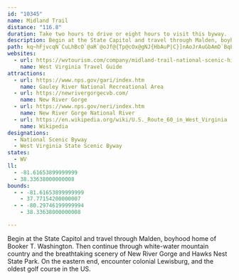 ```yaml
---
id: "10345"
name: Midland Trail
distance: "116.8"
duration: Take two hours to drive or eight hours to visit this byway.
description: Begin at the State Capitol and travel through Malden, boyhood home of Booker T. Washington. Then continue through white-water mountain country and the breathtaking scenery of New River Gorge and Hawks Nest State Park. On the eastern end, encounter colonial Lewisburg, and the oldest golf course in the US.
path: kq~hFjvcqN`CuLhBcO`@aR`@oJf@{Tp@cOx@gNJ{HbAuP|C}]nAoJrAuGbAmD`BqEtDmIhDuJbA_BnCiD~LwVza@{p@vEgHHCx@gAdCsDtG}LtAeBnCgCfEqCvQoIpI{GrEaCzAk@bBQlPKxUa@RElFD|F~@TN~M~CxOlEx@rD?l@nx@`UfUjDfJnAfF\zp@bBneA~EbCAtPqBrBg@lBw@tRuJfBuAfMmO|AuBj`@us@`EaIbD_FbFkG~AiC`HeOd@u@hBmBjFgEtu@o}@vB{BnAw@Bm@JYvEyFjOqQtGkIC[yA}BiAsCT[pC{BlLyIrAnBjQmUjF_I|AyCvG{PlEqJbEgHnC_E|DeFfEoE`b@m`@zCkEbB{Dz@yCrA_Jd@oFLwEEcEy@cOa@kD_AyFcIyYyCiOcCkIw@mE_@mAeBaDm@_BiCgQoBgJi@{AkGoLgKsNaJoLsA{BiA_DiBuGcAqC}IwQwCoHmFwIwIuQ{FkKsBkEkBaFmBuGy@gDoBkKm@uGOoFKyJ@{ELsCn@wG?[XyD~BqZ^eCb@gBtAsDx@{AlCqClEiC|@w@nCgBpMeHb`@}OvEsBjAy@`GgGlBsC~@eDnC}QDmB[aQMkB[{Dm@gEuBcMuQeq@wDiT}EqL}EoPsFw[YqDIwOJyBh@mDb@{AbDgJhBwDfSq\xAaBrCqBnBu@bCe@|F?pDSv`@S|Ec@bE{@jC_AxBgAxBqA~BsB`CgCxAsBhAsBjAqCrAmEnAuFlN{v@hBiG|EmMp@_ChA{EjSkkA^}CXsDNsDDsCOsGs@yHyDqXaBcNU{ELkMt@qOb@gDdAkErGiU\aDNmGh@{Er@aDdAiDr@}AxB_DhCkBlSsKbBc@|D]xTg@lDi@hEaB|B[pMEzHx@bBQ~BaAjJeGhBeBhSeXfVw\tBaC~IgI`LoObA_ArDsBhPmHfHaEbDaCbEqDhEaF`DeEfPoUvCqEfBcDtEuJzGmL`E{IrMs^vCgJbAyEvEs[hBmJfVq~@dB{Il@gFvGss@P}Eb@iUYuH[_Di@yCq@sCqAaEaAeBeAsAuBsBwA}@yFgCqBa@sWqA_D[wCo@qEgBoC{A_CqBqCsCoAmBwEaJ_C{D}AyBoCeDsAaAgEyAi@e@cEy@yA?mALuAd@cPxJkBr@qIbCaGAyVPwAQsQaDy@e@kDmCaGmH}FaK{CeHeAqDeAmFqE_b@c@sFAyAHkECSb@_CvIqXdDsMbA}CvFmJ`FeKnAcBt@_BfB_BlEaDpGkHt@mAh@sBIgDHmANW|CgCtCeAr@e@hAsAhA_AlCgFlEyD^u@|@gCxAkBhEyDlBsBr@SnEg@hDw@dJg@vBi@nAInDl@zCEnB^xAClBh@tBL`DdA`@ErBmAb@KbEEh@Q\e@Da@Cg@e@kAiAy@aDaAo@s@iCiGuAoHm@y@_By@]_@a@mDy@mAOg@M_A{A}C]aAiAgFi@m@uAy@OWIm@`@mCAsAS_A{@}AI_@HaAXeA?[M_@s@cAuAiE]c@eAO_Be@}AmAuBmAQc@\sAh@w@n@m@vDyB^g@Xm@@eDNg@x@sALiASm@[Oy@OWYAiAXkAj@}@jEuCnDyE\gAD}AUsA{A_CqBoBGYNSn@DfFtA`Fl@h@i@Xw@XYnA]n@?pEp@nFjAlAFTMNY\qBn@uGb@_AZSb@DZXvCbITVXD^KfBgAhDF^M^m@h@mE^cAl@YnDd@l@Gh@e@pAkExAuGv@eAXAZLhCdEf@J^QnA}AnCU|@i@bB}Ah@Ep@FXGVWxBmE^aADi@Cg@k@sBe@gEJ_A|@eAJsAiBiIS_BEkBT}Fl@_D?eAYkA[a@aIyF}DsEWg@NYXK`K^pAChAStAu@vA}AtA{CDe@Ag@c@cB?{@^aENaD~@wCBsBgIcw@s@_F}@iCiAwAqQaMw@Yk@Ey@HyA^gB@eBa@gC_AeAe@_Aw@y@aAmAsBoC{KwAqDeAaByAyA{IaGoAqAcAuBUgB@iB\oBrEgJ|D_JrAaFh@iENaFHkf@CaIi@gb@DqBNaBr@_Dl@yAx@yAf@k@|BaBxAi@bFi@`Ck@jO{HlBsAxA_Bt@gAzF{Lt@kDRqBD{AUaEuKat@iBaJ}EcRsByIu@wFWmDKwHdAce@NwDv@wJd@_EbBmJrAyFpMab@r@}DT{CJkDQcGm@kEk@aCaKqZqI_Vc@qB[{BIqCNsCd@sB\eAz@gBbBaB|@i@|i@qSrDmAbD_BjKuInS_PpDqDxAqCtMc_@jB{D`BeCtCgDvD{ChBeApD{AdAYxRkEjNmCpl@uLbReE~`@aIjJoBfG_BfKsEli@cYrRuJnCeBvFmE|@gAx@yATk@r@kD^uEd@iRRgDd@mCX}@bAaBxBmBxAq@bCa@xBSvE_ArFeB`EqBlGiExEsEla@ec@zBgDv@mB~@gDn@sDX}DdAif@XyJN{Cr@aE|CgNNsBCqCUaCm@kCcIeVwEaOu@mCY_C?{BZyBv@mAn@q@xBqA|k@uYfEkAjIkBnBm@lAk@xAeAbAgArMaOzAsA~ByAlFgBp[gJzKgEtAa@|@K|@Ft@PtAx@nHtHt@d@~AX`B]dAaAb@y@`LwXlEmJz@mApBmBtEmCfAy@~@_Ar@gAr@kBn@yCp@}NfAaIjIc\xJe_@p@oDNkBDsBIkDsBy^HaCh@kCr@sApA_BrRkQrAu@|@OdB?hA`@tGjEnCTvGMhBSnBe@pAe@dCiBnLeM^eARcDJyGJyA`@q@z@g@l@y@t@aDRyBFsHW{AwA}DE_@Nm@h@_@bIQ`EaCr@m@Te@b@uCCyA_@}@cDoCu@eAO_A?SDYXm@fHkGbDaCbCyAtCeAlAShA?hPn@~BUh@WNOHq@Ys@oD_DmAyAYy@_@sBUy@cAgBEy@PiArAsBvDuBhCwCt@sAl@aBZgBAk@YqABsAtAuDtAgCPk@t@_GDsA_@oEcAkEAs@`@eBrCoH\uBHcBOiBS}@gCgFOy@Hy@XYb@QbFSx@FbEnAx@Kt@m@`EkFx@aBHk@?m@_@y@sD_By@y@c@yA}@{GEkBNgC~@yDlAeDn@u@n@]fAMrG~@h@?^Kn@m@~B{E`@oAJo@HsDHeAdB{EX}ABgAi@sFEoDJ_Br@yF^gA|BwEdAiDb@m@n@e@^EnBEpC]bDu@`@WX_@ViAFeBOyCq@_EDkANa@b@g@~By@x@s@dCkFp@uBj@_Dd@{JVq@xCgFh@qAtBeKX_@r@Wh@?x@VrBtArDxEh@Zh@NnAKvCm@^e@HYIw@mBcHOwAHg@T]`DuBn@k@Xy@Dk@_@gGs@gCe@mAI_ADm@t@qELmA?mAWkDOu@We@Y_@sAs@_@mACi@Hu@n@sEIkA[m@sAq@[[g@yB[_A_@k@i@a@w@KeDPqBIeAa@OWEa@Fs@Vg@rCwCz@uAhAyHNmBAeAo@mFG_C?cKf@qGJ}FAaKa@}_@O{D{CiTOqBYeT_@i@qBwEmFyJyPy]yAyBo@e@eBg@}BJ{JfByAEeBs@s@q@wDoFaWoWuAsBcCsEuAgBgWyPiCiA}EyAgB_@oA@sBd@oAd@}BlA}RtMiGrDaIrDoAX}APgISmA_@qImGeCeC}@{AiAyDKsCtAgg@h@_EjH{Op@{@|@q@|Bk@pMkAbAH|Cn@~APhB?lCWr@Up@g@vBeDhBmAlX{IvBkAxCmCx@sAnBmEzEgHt@yARkAVeFV}A`@wAjBmDf@yAvC}N~@_DzCmHd@qBt@oEv@mBfZya@hB_CxCyBpLyHzFoBrGsDlC_A~@m@hDsFlBmDh@s@bEyDbA_BRs@Jy@EsBHsBn@_CbAyBxBqB~NoKnAaB^y@ReAnGcu@f@eBhEuHfEaHhAwAz@o@hQeIfAm@dAcA|B}E`HoPn@mBd@mB`D_SFuHv@mDPmBUmH?sARsD?gBqBe[KeDXgSNoERwAn@gAdAm@bAYt]{IlFwAdAa@v@g@j@q@^y@fAgDhAeBnBgBvC_AzMqAbEGrBJnEf@zGK~ADhAVvChAh@HbAKnDgDx@]|@Oz@Cv@FxDpAz@Lv@?r@MxFoCjNkIxM{Fr@}@`@uAh@_IXcC~@kC`CmFnAqBn@g@dAa@zBQhBJlD`An@B`@Ol@a@r@_AXs@TwBd@oAl@_A~FgFfFyDrh@iR`Ck@rIUlDk@vDeAlUmHh@_@~Ak@jGmBt@i@h@oANoA?}Ai@uC?k@Hy@rD{JbBoFbGiW|DcTHwAMiEBy@|A_Ln@mCbByCZ{@VeBZuFOkAUm@_@e@s@e@eH_Ce@a@[k@S_BHaA^}Ab@cAp@cA\s@P_APgBT_Ar@eAdBkAlAiAp@eBVwAD{AIaDiAsGIw@OgJLmAZoAR}A^uA^_CRSZCx@P\AZ]TiF\qBXYZKb@Rr@v@ZFh@KnCiCtEkBZ_@Ng@Cy@Qe@oAwBw@_@QBa@XkDrEYDWEQSIWBaAz@yE\kGhA}Id@gCrAaGd@qAr@eAn@e@nD_BpAu@nAgB|@iBT{A@_Ba@uJDmBXeCn@{Bh@mAbAqArHmHjZw_@x@y@tA{@v@s@p@eBN_ABaBuAeJa@kA_@i@_EqDw@kAW}@iAsIC_BRy@h@e@xCS~@DrCf@d@An@YbCwCb@aADeA_AkDAuANk@Vs@f@m@|DaDhAqAbEaGbAeBTsAHmCNm@lBcCj@uANgA?}FBm@J[TWf@ErCdBnA^|@LM}HHq@^e@~@SjHZn@An@Yb@]Zg@Rs@N_Bd@sKfAgJHiCMsBi@yEcBoGEyAh@sDTq@fDeEN{@[w@YMi@B_@TkEdFs@Dg@c@?gAtAsCl@gBTaDIkAe@qAsBoDc@_@iBi@uAu@cP}UeAmCq@mDQsCC_DTaDVmBnVstALsA?w@ScBoBqHOsDX{CzByNb@uDb@}KTqIE{Bi@kFiDwXI{BToDRyA^uAlY_u@~@qArAuA`{@ap@nCgAvFoAvDi@nBCvDd@`NfFlCvA|EzClHhGvCvBxWnN`XzM~NlJpHlErCfAtAVfCHxAG|DaAzAy@vAeAbf@sc@t@eA^yAL_GXoCjAgDl@eAx@Yt@?rDrA|AJrBUlFoAdAs@hD_E~GmHnPoOrCyGbEoHxU}\pDoFx@eBlDuKf@sBnK}x@x@sDd@}A|CqGhAqBrNkYhEsH|EiMzLu\`EwJn@_CT_A^_DN{Dk@qy@DmCHkAVkApCgGXmANyAc@kWHyAR_B`@sAjEmJhDaFbD{CfIgJhBoAzHcEdBaBlAwAhCmEbRk^lB{Dj@yBVyANkCZun@H_Db@{C^mAh@kAhA_Bj@g@vAy@hA]xBS|JV|@Ir@Up@e@v@_A`IcMn@_BHs@DyA_@cODyCd@kCfGwU\sB?q@Mm@_AyBsA{DcD_Nk@uDIsB?aDJkBfCqZXaFXw[SmCcAyDkMcYcDyHyAoFmAeHe@}IUk`AMkEk@wEsDkOwWs~@cAmEu@qEQiCGgCD_LMoAQ}@m@sAcDoDo@oAIu@AsBO_Ag@eBsAeDk@m@sB_Awl@qVo@k@eNiRqBuB
websites:
  - url: https://wvtourism.com/company/midland-trail-national-scenic-highway/
    name: West Virginia Travel Guide
attractions:
  - url: https://www.nps.gov/gari/index.htm
    name: Gauley River National Recreational Area
  - url: https://newrivergorgecvb.com/
    name: New River Gorge
  - url: https://www.nps.gov/neri/index.htm
    name: New River Gorge National River
  - url: https://en.wikipedia.org/wiki/U.S._Route_60_in_West_Virginia
    name: Wikipedia
designations:
  - National Scenic Byway
  - West Virginia State Scenic Byway
states:
  - WV
ll:
  - -81.61653899999999
  - 38.33638000000008
bounds:
  - - -81.61653899999999
    - 37.77154200000007
  - - -80.29746199999994
    - 38.33638000000008

---
```


Begin at the State Capitol and travel through Malden, boyhood home of Booker T. Washington. Then continue through white-water mountain country and the breathtaking scenery of New River Gorge and Hawks Nest State Park. On the eastern end, encounter colonial Lewisburg, and the oldest golf course in the US.
